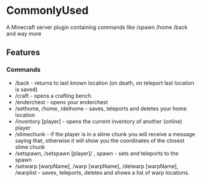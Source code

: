 # CommonlyUsed
A Minecraft server plugin containing commands like /spawn /home /back and way more

## Features
### Commands
 - /back - returns to last known location (on death, on teleport last location is saved)
 - /craft - opens a crafting bench
 - /enderchest - opens your enderchest
 - /sethome, /home, /delhome - saves, teleports and deletes your home location
 - /inventory [player] - opens the current inventory of another (online) player
 - /slimechunk - if the player is in a slime chunk you will receive a message saying that, otherwise it will show you the coordinates of the closest slime chunk
 - /setspawn, /setspawn [player]/<x> <y> <z>, spawn - sets and teleports to the spawn
 - /setwarp [warpName], /warp [warpName], /delwarp [warpName], /warplist - saves, teleports, deletes and shows a list of warp locations.

